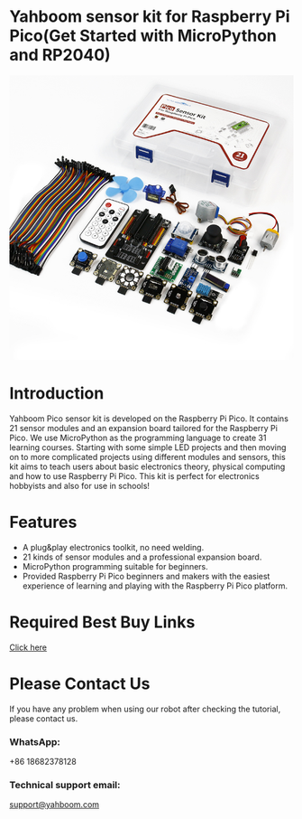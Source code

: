 # Yahboom sensor kit for Raspberry Pi Pico(Get Started with MicroPython and RP2040)
![](https://github.com/YahboomTechnology/Pico-sensor-kit/blob/master/RaspberryPiPico_Sensor_Kit.jpg)
# Introduction
Yahboom Pico sensor kit is developed on the Raspberry Pi Pico. It contains 21 sensor modules and an expansion board tailored for the Raspberry Pi Pico. We use MicroPython as the programming language to create 31 learning courses. Starting with some simple LED projects and then moving on to more complicated projects using different modules and sensors, this kit aims to teach users about basic electronics theory, physical computing and how to use Raspberry Pi Pico. This kit is perfect for electronics hobbyists and also for use in schools!
# Features
* A plug&play electronics toolkit, no need welding.
* 21 kinds of sensor modules and a professional expansion board.
* MicroPython programming suitable for beginners.
* Provided Raspberry Pi Pico beginners and makers with the easiest experience of learning and playing with the Raspberry Pi Pico platform.

# Required Best Buy Links
[Click here](https://category.yahboom.net/products/4wdrobot)

# Please Contact Us
If you have any problem when using our robot after checking the tutorial, please contact us.

### WhatsApp:
+86 18682378128

### Technical support email: 
support@yahboom.com


